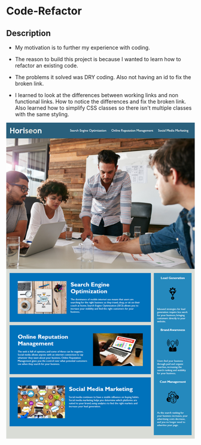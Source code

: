 # Code-Refactor

## Description

- My motivation is to further my experience with coding.

- The reason to build this project is because I wanted to learn how to refactor an existing code.

- The problems it solved was DRY coding. Also not having an id to fix the broken link.

- I learned to look at the differences between working links and non functional links. How to notice the differences and fix the broken link. Also learned how to simplify CSS classes so there isn't multiple classes with the same styling.

![Screenshot](assets/images/screenshot.png)
